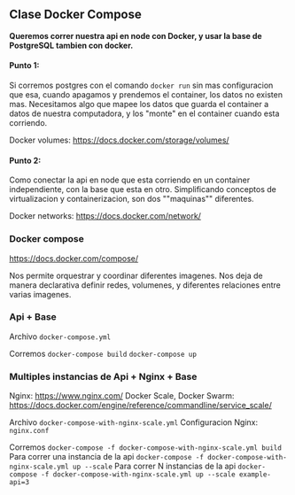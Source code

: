 ## Clase Docker Compose

**Queremos correr nuestra api en node con Docker, y usar la base de PostgreSQL tambien con docker.**

#### Punto 1:
Si corremos postgres con el comando `docker run` sin mas configuracion que esa, cuando apagamos y prendemos el container, los datos no existen mas.
Necesitamos algo que mapee los datos que guarda el container a datos de nuestra computadora, y los "monte" en el container cuando esta corriendo.

Docker volumes: https://docs.docker.com/storage/volumes/

#### Punto 2:
Como conectar la api en node que esta corriendo en un container independiente, con la base que esta en otro. Simplificando conceptos de virtualizacion y containerizacion, son dos ""maquinas"" diferentes.

Docker networks: https://docs.docker.com/network/

### Docker compose
https://docs.docker.com/compose/

Nos permite orquestrar y coordinar diferentes imagenes. Nos deja de manera declarativa definir redes, volumenes, y diferentes relaciones entre varias imagenes.

### Api + Base

Archivo `docker-compose.yml`

Corremos
`docker-compose build`
`docker-compose up`

### Multiples instancias de Api + Nginx + Base
Nginx: https://www.nginx.com/
Docker Scale, Docker Swarm: https://docs.docker.com/engine/reference/commandline/service_scale/

Archivo `docker-compose-with-nginx-scale.yml`
Configuracion Nginx: `nginx.conf`

Corremos
`docker-compose -f docker-compose-with-nginx-scale.yml build`
Para correr una instancia de la api
`docker-compose -f docker-compose-with-nginx-scale.yml up --scale`
Para correr N instancias de la api
`docker-compose -f docker-compose-with-nginx-scale.yml up --scale example-api=3`
